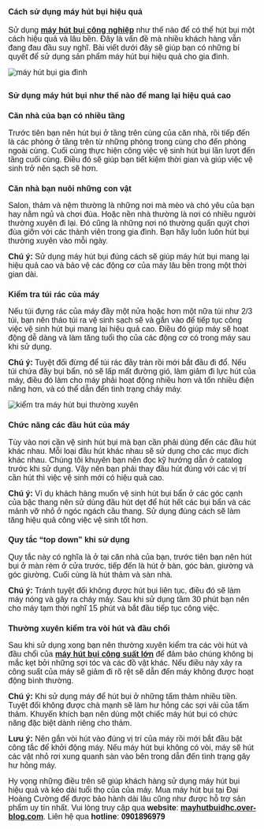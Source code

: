 <h1><span style="font-size: medium; font-family: arial, helvetica, sans-serif;"><strong>C&aacute;ch sử dụng m&aacute;y h&uacute;t bụi hiệu quả</strong></span></h1>
<p><span style="font-size: medium; font-family: arial, helvetica, sans-serif;">Sử dụng <a title="m&aacute;y h&uacute;t bụi c&ocirc;ng nghiệp" href="http://mayhutbuidhc.over-blog.com/"><strong>m&aacute;y h&uacute;t bụi c&ocirc;ng nghiệp</strong></a> như thế n&agrave;o để c&oacute; thể h&uacute;t bụi một c&aacute;ch hiệu quả v&agrave; l&acirc;u bền. Đ&acirc;y l&agrave; vấn đề m&agrave; nhiều kh&aacute;ch h&agrave;ng vẫn đang đau đầu suy nghĩ. B&agrave;i viết dưới đ&acirc;y sẽ gi&uacute;p bạn c&oacute; những b&iacute; quyết để sử dụng sản phẩm m&aacute;y h&uacute;t bụi hiệu quả cho gia đ&igrave;nh.</span></p>
<p><span style="font-size: medium; font-family: arial, helvetica, sans-serif;"><img title="m&aacute;y h&uacute;t bụi gia đ&igrave;nh" src="https://3.bp.blogspot.com/-CvzyDAgBrNg/WyovUAwXc5I/AAAAAAAAD0A/8vRmjTPL9K011vtn_vUB54foCfc1CGbqgCLcBGAs/s1600/may-hut-bui-gia-dinh.png" alt="m&aacute;y h&uacute;t bụi gia đ&igrave;nh" data-blogger-escaped-data-original-height="600" data-blogger-escaped-data-original-width="600" /></span></p>
<h2><span style="font-size: medium; font-family: arial, helvetica, sans-serif;"><strong>Sử dụng m&aacute;y h&uacute;t bụi như thế n&agrave;o để mang lại hiệu quả cao</strong></span></h2>
<h3><span style="font-size: medium; font-family: arial, helvetica, sans-serif;"><strong>Căn nh&agrave; của bạn c&oacute; nhiều tầng</strong></span></h3>
<p><span style="font-size: medium; font-family: arial, helvetica, sans-serif;">Trước ti&ecirc;n bạn n&ecirc;n h&uacute;t bụi ở tầng tr&ecirc;n c&ugrave;ng của căn nh&agrave;, rồi tiếp đến l&agrave; c&aacute;c ph&ograve;ng ở tầng tr&ecirc;n từ những ph&ograve;ng trong c&ugrave;ng cho đến ph&ograve;ng ngo&agrave;i c&ugrave;ng. Cuối c&ugrave;ng thực hiện c&ocirc;ng việc vệ sinh h&uacute;t bụi lần lượt đến tầng cuối c&ugrave;ng. Điều đ&oacute; sẽ gi&uacute;p bạn tiết kiệm thời gian v&agrave; gi&uacute;p việc vệ sinh trở n&ecirc;n sạch sẽ hơn.</span></p>
<h3><span style="font-size: medium; font-family: arial, helvetica, sans-serif;"><strong>Căn nh&agrave; bạn nu&ocirc;i những con vật </strong></span></h3>
<p><span style="font-size: medium; font-family: arial, helvetica, sans-serif;">Salon, thảm v&agrave; nệm thường l&agrave; những nơi m&agrave; m&egrave;o v&agrave; ch&oacute; y&ecirc;u của bạn hay nằm ngủ v&agrave; chơi đ&ugrave;a. Hoặc nền nh&agrave; thường l&agrave; nơi c&oacute; nhiều người thường xuy&ecirc;n đi lại. Đ&oacute; cũng l&agrave; những nơi n&oacute; thường quấn qu&yacute;t chơi đ&ugrave;a giỡn với c&aacute;c th&agrave;nh vi&ecirc;n trong gia đ&igrave;nh. Bạn h&atilde;y lu&ocirc;n lu&ocirc;n h&uacute;t bụi thường xuy&ecirc;n v&agrave;o mỗi ng&agrave;y.</span></p>
<p><span style="font-size: medium; font-family: arial, helvetica, sans-serif;"><strong>Ch&uacute; &yacute;:</strong> Sử dụng m&aacute;y h&uacute;t bụi đ&uacute;ng c&aacute;ch sẽ gi&uacute;p m&aacute;y h&uacute;t bụi mang lại hiệu quả cao v&agrave; bảo vệ c&aacute;c động cơ của m&aacute;y l&acirc;u bền trong một thời gian d&agrave;i.</span></p>
<h3><span style="font-size: medium; font-family: arial, helvetica, sans-serif;"><strong>Kiểm tra t&uacute;i r&aacute;c của m&aacute;y</strong></span></h3>
<p><span style="font-size: medium; font-family: arial, helvetica, sans-serif;">Nếu t&uacute;i đựng r&aacute;c của m&aacute;y đầy một nửa hoặc hơn một nữa t&uacute;i như 2/3 t&uacute;i, bạn n&ecirc;n th&aacute;o t&uacute;i ra vệ sinh sạch sẽ v&agrave; gắn v&agrave;o để tiếp tục c&ocirc;ng việc vệ sinh h&uacute;t bụi mang lại hiệu quả cao. Điều đ&oacute; gi&uacute;p m&aacute;y sẽ hoạt động dễ d&agrave;ng v&agrave; l&agrave;m tăng tuổi thọ của c&aacute;c động cơ c&oacute; trong m&aacute;y sau khi sử dụng.</span></p>
<p><span style="font-size: medium; font-family: arial, helvetica, sans-serif;"><strong>Ch&uacute; &yacute;:</strong> Tuyệt đối đừng để t&uacute;i r&aacute;c đầy tr&agrave;n rồi mới bắt đầu đi đổ. Nếu t&uacute;i chứa đầy bụi bẩn, n&oacute; sẽ lấp mất đường gi&oacute;, l&agrave;m giảm đi lực h&uacute;t của m&aacute;y, điều đ&oacute; l&agrave;m cho m&aacute;y phải hoạt động nhiều hơn v&agrave; tốn nhiều điện năng hơn, v&agrave; c&oacute; thể dẫn đến t&igrave;nh trạng ch&aacute;y m&aacute;y.</span></p>
<p><span style="font-size: medium; font-family: arial, helvetica, sans-serif;"><img title="kiểm tra m&aacute;y h&uacute;t bụi thường xuy&ecirc;n" src="https://4.bp.blogspot.com/-TigdBcEUB6g/WyovUHxNSQI/AAAAAAAADz8/tJTJr8c-NfoeG8e0B_Z7g5p_yGjYD1NlQCLcBGAs/s1600/may-hut-bui-cho-gia-dinh.png" alt="kiểm tra m&aacute;y h&uacute;t bụi thường xuy&ecirc;n" data-blogger-escaped-data-original-height="379" data-blogger-escaped-data-original-width="564" /></span></p>
<h3><span style="font-size: medium; font-family: arial, helvetica, sans-serif;"><strong>Chức năng c&aacute;c đầu h&uacute;t của m&aacute;y</strong></span></h3>
<p><span style="font-size: medium; font-family: arial, helvetica, sans-serif;">T&ugrave;y v&agrave;o nơi cần vệ sinh h&uacute;t bụi m&agrave; bạn cần phải d&ugrave;ng đến c&aacute;c đầu h&uacute;t kh&aacute;c nhau. Mỗi loại đầu h&uacute;t kh&aacute;c nhau sẽ sử dụng cho c&aacute;c mục đ&iacute;ch kh&aacute;c nhau. Ch&uacute;ng t&ocirc;i khuy&ecirc;n bạn n&ecirc;n đọc kỹ hướng dẫn ở catalog trước khi sử dụng. Vậy n&ecirc;n bạn phải thay đầu h&uacute;t đ&uacute;ng với c&aacute;c vị tr&iacute; cần h&uacute;t th&igrave; việc vệ sinh mới c&oacute; hiệu quả cao.</span></p>
<p><span style="font-size: medium; font-family: arial, helvetica, sans-serif;"><strong>Ch&uacute; &yacute;:</strong> V&iacute; dụ kh&aacute;ch h&agrave;ng muốn vệ sinh h&uacute;t bụi bẩn ở c&aacute;c g&oacute;c cạnh của bậc thang n&ecirc;n sử d&ugrave;ng đầu h&uacute;t dẹt để h&uacute;t hết c&aacute;c bụi bẩn v&agrave; c&aacute;c mảnh vỡ nhỏ ở ng&oacute;c ng&aacute;ch cầu thang. Sử dụng đ&uacute;ng c&aacute;ch sẽ l&agrave;m tăng hiệu quả c&ocirc;ng việc vệ sinh tốt hơn.</span></p>
<h3><span style="font-size: medium; font-family: arial, helvetica, sans-serif;"><strong>Quy tắc &ldquo;top down&rdquo; khi sử dụng</strong></span></h3>
<p><span style="font-size: medium; font-family: arial, helvetica, sans-serif;">Quy tắc n&agrave;y c&oacute; nghĩa l&agrave; ở tại căn nh&agrave; của bạn, trước ti&ecirc;n bạn n&ecirc;n h&uacute;t bụi ở m&agrave;n r&egrave;m ở cửa trước, tiếp đến l&agrave; h&uacute;t ở b&agrave;n, g&oacute;c b&agrave;n, giường v&agrave; g&oacute;c giường. Cuối c&ugrave;ng l&agrave; h&uacute;t thảm v&agrave; s&agrave;n nh&agrave;.</span></p>
<p><span style="font-size: medium; font-family: arial, helvetica, sans-serif;"><strong>Ch&uacute; &yacute;:</strong> Tr&aacute;nh tuyệt đối kh&ocirc;ng được h&uacute;t bụi li&ecirc;n tục, điều đ&oacute; sẽ l&agrave;m m&aacute;y n&oacute;ng v&agrave; g&acirc;y ra ch&aacute;y m&aacute;y. Sau khi sử dụng tầm 30 ph&uacute;t bạn n&ecirc;n cho m&aacute;y tạm thời nghĩ 15 ph&uacute;t v&agrave; bắt đầu tiếp tục c&ocirc;ng việc.</span></p>
<h3><span style="font-size: medium; font-family: arial, helvetica, sans-serif;"><strong>Thường xuy&ecirc;n kiểm tra v&ograve;i h&uacute;t v&agrave; đầu chổi</strong></span></h3>
<p><span style="font-size: medium; font-family: arial, helvetica, sans-serif;">Sau khi sử dụng xong bạn n&ecirc;n thường xuy&ecirc;n kiểm tra c&aacute;c v&ograve;i h&uacute;t v&agrave; đầu chổi của <a title="M&aacute;y h&uacute;t bụi c&ocirc;ng suất lớn" href="http://mayhutbuidhc.over-blog.com/"><strong>m&aacute;y h&uacute;t bụi c&ocirc;ng suất lớn</strong></a> để đảm bảo ch&uacute;ng kh&ocirc;ng bị mắc kẹt bởi những sợi t&oacute;c v&agrave; c&aacute;c đồ vật kh&aacute;c. Nếu điều n&agrave;y xảy ra c&ocirc;ng suất của m&aacute;y sẽ giảm đi r&otilde; rệt sẽ dẫn đến m&aacute;y kh&ocirc;ng được hoạt động b&igrave;nh thường.</span></p>
<p><span style="font-size: medium; font-family: arial, helvetica, sans-serif;"><strong>Ch&uacute; &yacute;:</strong> Khi sử dụng m&aacute;y để h&uacute;t bụi ở những tấm thảm nhiều tiền. Tuyệt đối kh&ocirc;ng được ch&agrave; mạnh sẽ l&agrave;m hư hỏng c&aacute;c sợi vải của tấm thảm. Khuyến kh&iacute;ch bạn n&ecirc;n d&ugrave;ng một chiếc m&aacute;y h&uacute;t bụi c&oacute; chức năng đặc biệt d&agrave;nh ri&ecirc;ng cho thảm.</span></p>
<p><span style="font-size: medium; font-family: arial, helvetica, sans-serif;"><strong>Lưu &yacute;:</strong> N&ecirc;n gắn v&ograve;i h&uacute;t v&agrave;o đ&uacute;ng vị tr&iacute; của m&aacute;y rồi mới bắt đầu bật c&ocirc;ng tắc để khởi động m&aacute;y. Nếu m&aacute;y h&uacute;t bụi kh&ocirc;ng c&oacute; v&ograve;i, m&aacute;y sẽ h&uacute;t c&aacute;c vật nhỏ rơi xung quanh s&agrave;n v&agrave;o b&ecirc;n trong dẫn đến t&igrave;nh trạng g&acirc;y hư hỏng m&aacute;y.</span></p>
<p><span style="font-size: medium; font-family: arial, helvetica, sans-serif;">Hy vọng những điều tr&ecirc;n sẽ gi&uacute;p kh&aacute;ch h&agrave;ng sử dụng m&aacute;y h&uacute;t bụi hiệu quả v&agrave; k&eacute;o d&agrave;i tuổi thọ của của m&aacute;y. Mua m&aacute;y h&uacute;t bụi tại Đại Ho&agrave;ng Cường để được bảo h&agrave;nh d&agrave;i l&acirc;u cũng như được hỗ trợ sản phẩm uy t&iacute;n nhất. Vui l&ograve;ng truy cập qua <strong>website</strong>: <a title="http://mayhutbuidhc.over-blog.com/" href="http://mayhutbuidhc.over-blog.com/"><strong>mayhutbuidhc.over-blog.com</strong></a>. Li&ecirc;n hệ qua <strong>hotline</strong>: <strong>0901896979</strong></span></p>

